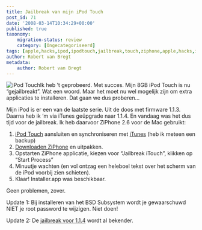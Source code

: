 ```yaml
---
title: Jailbreak van mijn iPod Touch
post_id: 71
date: '2008-03-14T10:34:29+00:00'
published: true
taxonomy:
    migration-status: review
    category: [Ongecategoriseerd]
tags: [apple,hacks,ipod,ipodtouch,jailbreak,touch,ziphone,apple,hacks,ipod,ipodtouch,jailbreak,touch,ziphone]
author: Robert van Bregt
metadata:
    author: Robert van Bregt
---
```

![iPod Touch](/images/2008/03/ipod_touch.thumbnail.jpg)Ik heb ’t geprobeerd. Met succes. Mijn 8GB iPod Touch is nu “gejailbreakt”. Wat een woord. Maar het moet nu wel mogelijk zijn om extra applicaties te installeren. Dat gaan we dus proberen…

Mijn iPod is er een van de laatste serie. Uit de doos met firmware 1.1.3. Daarna heb ik ‘m via iTunes geüpgrade naar 1.1.4. En vandaag was het dus tijd voor de jailbreak. Ik heb daarvoor ZiPhone 2.6 voor de Mac gebruikt:

1. [iPod Touch](http://www.apple.com/nl/ipodtouch) aansluiten en synchroniseren met [iTunes](http://www.apple.com/nl/itunes) (heb ik meteen een backup)
2. [Downloaden ZiPhone](http://www.downloadziphone.org/) en uitpakken.
3. Opstarten ZiPhone applicatie, kiezen voor “Jailbreak iTouch”, klikken op “Start Process”
4. Minuutje wachten (en vol ontzag een heleboel tekst over het scherm van de iPod voorbij zien schieten).
5. Klaar! Installer.app was beschikbaar.

Geen problemen, zover.

Update 1: Bij installeren van het BSD Subsystem wordt je gewaarschuwd NIET je root password te wijzigen. Niet doen!

Update 2: De [jailbreak voor 1.1.4](http://www.ipodtouchblog.nl/archief/2008/03/15/ziphone-26-volledig-compatibel-met-de-ipod-touch/) wordt al bekender.